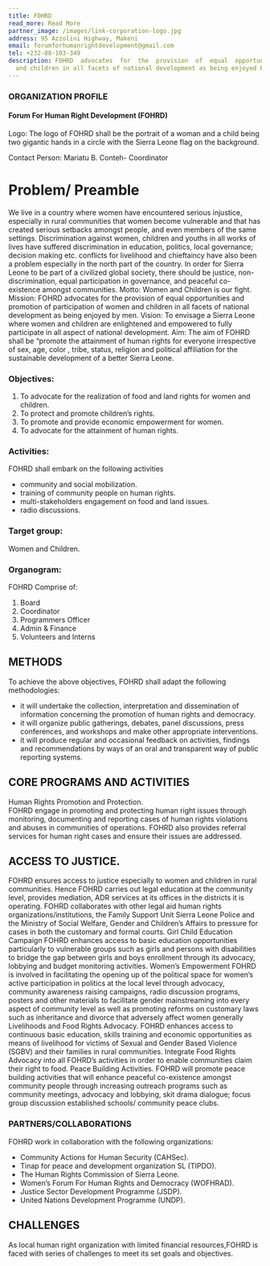 ```yaml
---
title: FOHRD
read_more: Read More
partner_image: /images/link-corporation-logo.jpg
address: 95 Azzolini Highway, Makeni
email: forumforhumanrightdevelopment@gmail.com
tel: +232-88-103-349
description: FOHRD  advocates  for  the  provision  of  equal  opportunities  and  promotion  of  participation  of  women
  and children in all facets of national development as being enjoyed by men.
---
```

### ORGANIZATION PROFILE 

#### Forum For Human Right Development (FOHRD)
Logo: The logo of FOHRD shall be the portrait of a woman and a child being two gigantic hands in 
a circle with the Sierra Leone flag on the background.

Contact Person: Mariatu B. Conteh- Coordinator 

# Problem/ Preamble 
We  live  in  a  country  where  women  have  encountered  serious  injustice,  especially  in  rural 
communities  that  women  become  vulnerable  and  that  has  created  serious  setbacks  amongst 
people,  and  even  members  of  the  same  settings.  Discrimination  against  women,  children  and 
youths in all works of lives have suffered discrimination in education, politics, local governance; 
decision making etc. conflicts for livelihood and chieftaincy have also been a problem especially 
in the north part of the country. In order for Sierra Leone to be part of a civilized global society, 
there  should  be  justice,  non-discrimination,  equal  participation  in  governance,  and  peaceful  co-
existence amongst communities. 
Motto: Women and Children is our fight. 
Mission: 
FOHRD  advocates  for  the  provision  of  equal  opportunities  and  promotion  of  participation  of 
women and children in all facets of national development as being enjoyed by men.
Vision:
To envisage a Sierra Leone where women and children are enlightened and empowered to fully 
participate in all aspect of national development. 
Aim: 
The aim of FOHRD shall be “promote the attainment of human rights for everyone irrespective of 
sex, age, color , tribe, status, religion and political affiliation for the sustainable development of a 
better Sierra Leone. 

### Objectives: 
1. To advocate for the realization of food and land rights for women and children.
2. To protect and promote children’s rights. 
3. To promote and provide economic empowerment for women.
4. To advocate for the attainment of human rights. 

### Activities:
FOHRD shall embark on the following activities 
- community and social mobilization.
- training of community people on human rights.
- multi-stakeholders engagement on food and land issues.
- radio discussions. 

### Target group:
Women and Children.  
### Organogram:  
FOHRD Comprise of:
1) Board
2) Coordinator
3) Programmers Officer
4) Admin & Finance 
5) Volunteers and Interns 

## METHODS
To achieve the above objectives, FOHRD shall adapt the following methodologies:
- it will undertake the collection, interpretation and dissemination of information concerning the 
promotion of human rights and democracy. 
- it will organize public gatherings, debates, panel discussions, press conferences, and workshops 
and make other appropriate interventions. 
- it will produce regular and occasional feedback on activities, findings and recommendations by 
ways of an oral and transparent way of public reporting 
systems. 

## CORE PROGRAMS AND ACTIVITIES
Human Rights Promotion and Protection.  
FOHRD engage in promoting and protecting human right issues through   monitoring, documenting and reporting cases of human rights violations and abuses in communities of operations. FOHRD also provides referral services for human right cases and ensure their issues 
are addressed. 

## ACCESS TO JUSTICE.
FOHRD ensures access to justice especially to women and children in rural communities. Hence FOHRD carries out legal education at the community level, provides mediation, ADR services at its offices in the districts it is operating. FOHRD collaborates with other legal aid human rights organizations/institutions, the Family Support Unit Sierra Leone Police and the Ministry of Social Welfare, Gender and Children’s  Affairs  to  pressure  for  cases  in  both  the  customary  and  formal 
courts. 
Girl Child Education Campaign FOHRD enhances access to basic education opportunities particularly to vulnerable groups such as girls and persons with disabilities to bridge the gap between girls and boys enrollment through its advocacy, lobbying and budget monitoring activities. Women’s Empowerment FOHRD is involved in facilitating the opening up of the political space for women’s active participation in politics at the local level through advocacy, community awareness  raising campaigns, radio discussion programs, posters and other materials to facilitate gender mainstreaming into every aspect of community level as well as promoting reforms on customary laws such as inheritance and divorce that adversely affect women generally Livelihoods and Food Rights Advocacy. FOHRD enhances access to continuous basic education, skills training and economic opportunities as means of livelihood for victims of Sexual and Gender Based Violence (SGBV) and their families in rural communities. Integrate Food Rights Advocacy into all FOHRD’s activities in order to enable communities claim their right to food. Peace Building Activities. FOHRD will promote peace building activities that will enhance peaceful co-existence amongst community people through increasing outreach programs such as community meetings, advocacy and lobbying, skit drama dialogue; focus group discussion established schools/ 
community peace clubs. 

### PARTNERS/COLLABORATIONS 
FOHRD work in collaboration with the following organizations:
- Community Actions for Human Security (CAHSec).
- Tinap for peace and development organization SL (TIPDO).
- The Human Rights Commission of Sierra Leone. 
- Women’s Forum For Human Rights and Democracy (WOFHRAD).
- Justice Sector Development Programme (JSDP).
- United Nations Development Programme (UNDP). 

## CHALLENGES
As local human right organization with limited financial resources,FOHRD is faced with series of challenges to meet its set goals and objectives. 


